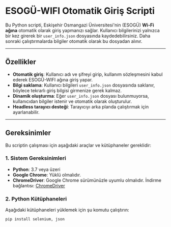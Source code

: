 # ESOGÜ-WIFI Otomatik Giriş Scripti

Bu Python scripti, Eskişehir Osmangazi Üniversitesi'nin (ESOGÜ) **Wi-Fi ağına** otomatik olarak giriş yapmanızı sağlar. Kullanıcı bilgilerinizi yalnızca bir kez girerek bir `user_info.json` dosyasında kaydedebilirsiniz. Daha sonraki çalıştırmalarda bilgiler otomatik olarak bu dosyadan alınır.

---

## Özellikler
- **Otomatik giriş**: Kullanıcı adı ve şifreyi girip, kullanım sözleşmesini kabul ederek ESOGÜ-WIFI ağına giriş yapar.
- **Bilgi saklama**: Kullanıcı bilgileri `user_info.json` dosyasında saklanır, böylece tekrarlı giriş bilgisi girmenize gerek kalmaz.
- **Dinamik oluşturma**: Eğer `user_info.json` dosyası bulunmuyorsa, kullanıcıdan bilgiler istenir ve otomatik olarak oluşturulur.
- **Headless tarayıcı desteği**: Tarayıcıyı arka planda çalıştırmak için ayarlanabilir.

---

## Gereksinimler

Bu scriptin çalışması için aşağıdaki araçlar ve kütüphaneler gereklidir:

### 1. **Sistem Gereksinimleri**
- **Python**: 3.7 veya üzeri
- **Google Chrome**: Yüklü olmalıdır.
- **ChromeDriver**: Google Chrome sürümünüzle uyumlu olmalıdır. İndirme bağlantısı: [ChromeDriver](https://sites.google.com/chromium.org/driver/)

### 2. **Python Kütüphaneleri**
Aşağıdaki kütüphaneleri yüklemek için şu komutu çalıştırın:
```bash
pip install selenium, json